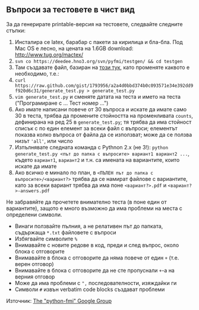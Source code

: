 ## Въпроси за тестовете в чист вид

За да генерирате printable-версия на тестовете, следвайте следните стъпки:

1. Инсталира се latex, барабар с пакети за кирилица и бла-бла. Под Mac OS е лесно, на цената на 1.6GB download: http://www.tug.org/mactex/
2. `svn co https://deedee.hno3.org/svn/pyfmi/testgen/ && cd testgen`
3. Там създавате файл, базиран на [този тук](https://gist.github.com/1793956), като променяте каквото е необходимо, т.е.:
4. `curl https://raw.github.com/gist/1793956/a2a4d0bbd374b0c093571e34e392dd9f920d6c31/generate_test.py > generate_test.py`
5. `vim generate_test.py` и сменяте датата на теста и името на теста ("Програмиране с ... Тест номер ...")
6. Ако имате написани повече от 30 въпроса и искате да имате само 30 в теста, трябва да промените стойността на променливата `counts`, дефинирана на ред 25 в `generate_test.py`; тя трябва да има стойност списък с по един елемент за всеки файл с въпроси; елементът показва колко въпроса от файла да се използват; може да се ползва низът `'all'`, или число
7. Изпълнявате следната команда с Pythnon 2.x (не 3!): `python generate_test.py <път до папка с въпросите> вариант1 вариант2 ...`, където `вариант1`, `вариант2` и т.н. са имената на вариантите, които искате да имате
8. Ако всичко е минало по план, в `<ПЪЛЕН път до папка с въпросите>/<вариант?>` трябва да се намират файлове с вариантите, като за всеки вариант трябва да има поне `<вариант?>.pdf` и `<вариант?>-answers.pdf`

Не забравяйте да прочетете внимателно теста (в поне един от вариантите), защото е много възможно да има проблеми на места с определени символи.

* Винаги ползвайте пълния, а не релативен път до папката, съдържаща `*.txt` файловете с въпроси
* Избягвайте символите `%`
* Внимавайте с новите редове в код, преди и след въпрос, около блока с отговорите
* Внимавайте в блока с отговорите да няма повече от един `+` (т.е. верен отговор)
* Внимавайте в блока с отговорите да не сте пропуснали `+`-а на верния отговор
* Може да има проблеми с `",` последователности, изяждайки ги
* Символи `#` извън verbatim code blocks създават проблеми

Източник: [The "python-fmi" Google Group](https://groups.google.com/forum/#!topic/python-fmi/ICOUjooCIUE)
